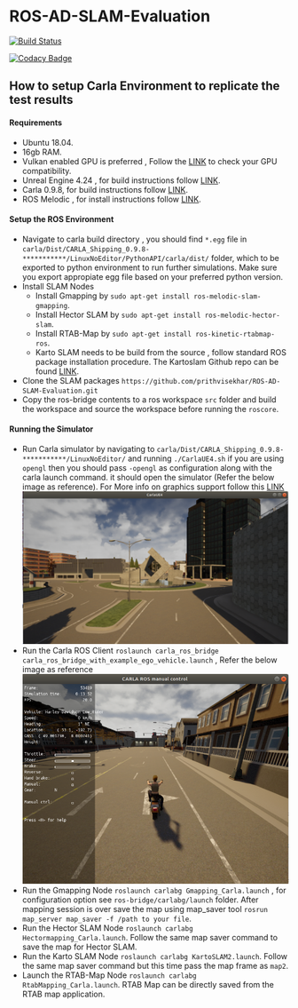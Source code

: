 # ROS-AD-SLAM-Evaluation

[![Build Status](https://travis-ci.org/prithvisekhar/ROS-AD-SLAM-Evaluation.svg?branch=master)](https://travis-ci.org/prithvisekhar/ROS-AD-SLAM-Evaluation)

[![Codacy Badge](https://app.codacy.com/project/badge/Grade/fc09abb6922742cd87466edc36580fba)](https://www.codacy.com/manual/prithvisekhar/ROS-AD-SLAM-Evaluation?utm_source=github.com&amp;utm_medium=referral&amp;utm_content=prithvisekhar/ROS-AD-SLAM-Evaluation&amp;utm_campaign=Badge_Grade)

## How to setup Carla Environment to replicate the test results

#### Requirements

- Ubuntu 18.04.
- 16gb RAM.
- Vulkan enabled GPU is preferred , Follow the [LINK](https://vulkan.gpuinfo.org/) to check your GPU compatibility.
- Unreal Engine 4.24 , for build instructions follow [LINK](https://carla.readthedocs.io/en/stable/how_to_build_on_linux/#build-unreal-engine).
- Carla 0.9.8, for build instructions follow [LINK](https://carla.readthedocs.io/en/stable/how_to_build_on_linux/#How%20to%20build%20CARLA%20on%20Linux).
- ROS Melodic , for install instructions follow [LINK](http://wiki.ros.org/melodic/Installation/Ubuntu).

#### Setup the ROS Environment

- Navigate to carla build directory , you should find `*.egg` file in `carla/Dist/CARLA_Shipping_0.9.8-***********/LinuxNoEditor/PythonAPI/carla/dist/` folder, which to be exported to python environment to run further simulations. Make sure you export appropiate egg file based on your preferred python version.
- Install SLAM Nodes
    - Install Gmapping by `sudo apt-get install ros-melodic-slam-gmapping`.
    - Install Hector SLAM by `sudo apt-get install ros-melodic-hector-slam`.
    - Install RTAB-Map by `sudo apt-get install ros-kinetic-rtabmap-ros`.
    - Karto SLAM needs to be build from the source , follow standard ROS package installation procedure. The Kartoslam Github repo can be found [LINK](https://github.com/ros-perception/slam_karto).
- Clone the SLAM packages `https://github.com/prithvisekhar/ROS-AD-SLAM-Evaluation.git`
- Copy the ros-bridge contents to a ros workspace `src` folder and build the workspace and source the workspace before running the `roscore`.

#### Running the Simulator

- Run Carla simulator by navigating to `carla/Dist/CARLA_Shipping_0.9.8-***********/LinuxNoEditor/` and running `./CarlaUE4.sh` if you are using `opengl` then you should pass `-opengl` as configuration along with the carla launch command.
it should open the simulator (Refer the below image as reference). For More info on graphics support follow this [LINK](https://carla.readthedocs.io/en/latest/adv_rendering_options/)
![Carla Window](Documentation/CarlaSimulator.png)
- Run the Carla ROS Client `roslaunch carla_ros_bridge carla_ros_bridge_with_example_ego_vehicle.launch` , Refer the below image as reference
![Carla Window](Documentation/CarlaROSClient.png)
- Run the Gmapping Node `roslaunch carlabg Gmapping_Carla.launch` , for configuration option see `ros-bridge/carlabg/launch` folder. After mapping session is over save the map using map_saver tool `rosrun map_server map_saver -f /path to your file`.
- Run the Hector SLAM Node `roslaunch carlabg Hectormapping_Carla.launch`. Follow the same map saver command to save the map for Hector SLAM.
- Run the Karto SLAM Node `roslaunch carlabg KartoSLAM2.launch`. Follow the same map saver command but this time pass the map frame as `map2`.
- Launch the RTAB-Map Node `roslaunch carlabg RtabMapping_Carla.launch`. RTAB Map can be directly saved from the RTAB map application.
